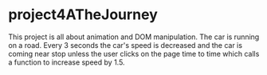 # project4ATheJourney

This project is all about animation and DOM manipulation. The car is running on a road. Every 3 seconds the car's speed is decreased and the car is coming near stop unless the user clicks on the page time to time which calls a function to increase speed by 1.5.
